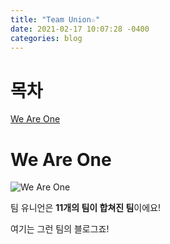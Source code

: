 ```yaml
---
title: "Team Union☆"
date: 2021-02-17 10:07:28 -0400
categories: blog
---
```

# 목차
[We Are One](#we-are-one)
# We Are One
![We Are One](https://cdn.discordapp.com/attachments/810441486797373450/810919312675569714/Team_Union-1.png)

팀 유니언은 **11개의 팀이 합쳐진 팀**이에요!

여기는 그런 팀의 블로그죠!
